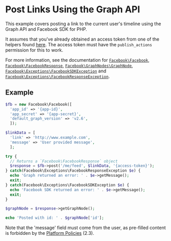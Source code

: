 # Post Links Using the Graph API

This example covers posting a link to the current user's timeline using the Graph API and Facebook SDK for PHP.

It assumes that you've already obtained an access token from one of the helpers found [here](/docs/reference.md#helpers). The access token must have the `publish_actions` permission for this to work.

For more information, see the documentation for [`Facebook\Facebook`](/docs/reference/Facebook.md), [`Facebook\FacebookResponse`](/docs/reference/FacebookResponse.md), [`Facebook\GraphNodes\GraphNode`](/docs/reference/GraphNode.md), [`Facebook\Exceptions\FacebookSDKException`](/docs/reference/FacebookSDKException.md) and [`Facebook\Exceptions\FacebookResponseException`](/docs/reference/FacebookResponseException.md).

## Example

```php
$fb = new Facebook\Facebook([
  'app_id' => '{app-id}',
  'app_secret' => '{app-secret}',
  'default_graph_version' => 'v2.6',
  ]);

$linkData = [
  'link' => 'http://www.example.com',
  'message' => 'User provided message',
  ];

try {
  // Returns a `Facebook\FacebookResponse` object
  $response = $fb->post('/me/feed', $linkData, '{access-token}');
} catch(Facebook\Exceptions\FacebookResponseException $e) {
  echo 'Graph returned an error: ' . $e->getMessage();
  exit;
} catch(Facebook\Exceptions\FacebookSDKException $e) {
  echo 'Facebook SDK returned an error: ' . $e->getMessage();
  exit;
}

$graphNode = $response->getGraphNode();

echo 'Posted with id: ' . $graphNode['id'];
```

Note that the 'message' field must come from the user, as pre-filled content is forbidden by the [Platform Policies](https://developers.intern.facebook.com/policy/#control) (2.3).
